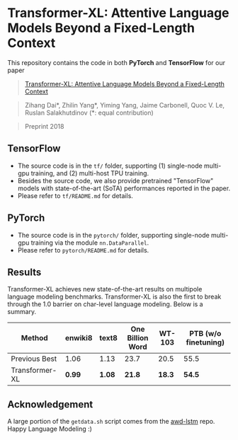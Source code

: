 # Transformer-XL: Attentive Language Models Beyond a Fixed-Length Context

This repository contains the code in both **PyTorch** and **TensorFlow** for our paper
>[Transformer-XL: Attentive Language Models Beyond a Fixed-Length Context](http://arxiv.org/abs/1901.02860)

>Zihang Dai\*, Zhilin Yang\*, Yiming Yang, Jaime Carbonell, Quoc V. Le, Ruslan Salakhutdinov (*: equal contribution)

>Preprint 2018

## TensorFlow

- The source code is in the `tf/` folder, supporting (1) single-node multi-gpu training, and (2) multi-host TPU training.
- Besides the source code, we also provide pretrained "TensorFlow" models with state-of-the-art (SoTA) performances reported in the paper.
- Please refer to `tf/README.md` for details.

## PyTorch

- The source code is in the `pytorch/` folder, supporting single-node multi-gpu training via the module `nn.DataParallel`.
- Please refer to `pytorch/README.md` for details.

## Results

Transformer-XL achieves new state-of-the-art results on multipole language modeling benchmarks. Transformer-XL is also the first to break through the 1.0 barrier on char-level language modeling. Below is a summary.

Method | enwiki8 | text8 | One Billion Word | WT-103 | PTB (w/o finetuning)
-- | -- | -- | -- | -- | -- 
Previous Best | 1.06 | 1.13 | 23.7 | 20.5 | 55.5
Transformer-XL | **0.99** | **1.08** | **21.8** | **18.3** | **54.5**



## Acknowledgement

A large portion of the `getdata.sh` script comes from the [awd-lstm](https://github.com/salesforce/awd-lstm-lm/) repo. Happy Language Modeling :)
